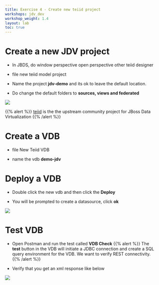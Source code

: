 ```yaml
---
title: Exercise 4 - Create new teiid project
workshops: jdv_dev
workshop_weight: 1.4
layout: lab
toc: true
---
```


# Create a new JDV project

* In JBDS, do window <i class="fa fa-arrow-right"></i> perspective <i class="fa fa-arrow-right"></i> open perspective <i class="fa fa-arrow-right"></i> other <i class="fa fa-arrow-right"></i> teiid designer

* file <i class="fa fa-arrow-right"></i> new <i class="fa fa-arrow-right"></i> teiid model project

* Name the project **jdv-demo** and its ok to leave the default location.

* Do change the default folders to **sources, views and federated**

<img src="../images/4-folders.png">

{{% alert %}}
[teiid](http://teiid.jboss.org/) is the the upstream community project for JBoss Data Virtualization
{{% /alert %}}

# Create a VDB

* file <i class="fa fa-arrow-right"></i> New <i class="fa fa-arrow-right"></i> Teiid VDB

* name the vdb **demo-jdv**

# Deploy a VDB

* Double click the new vdb and then click the **Deploy**

* You will be prompted to create a datasource, click **ok**

<img src="../images/4-deploy-vdb.png">

# Test VDB

* Open Postman and run the test called **VDB Check**
{{% alert %}}
The **test** button in the VDB will initiate a JDBC connection and create a SQL query environment for the VDB.  We want to verify REST connectivity.
{{% /alert %}}

* Verify that you get an xml response like below

<img src="../images/4-postman.png">

